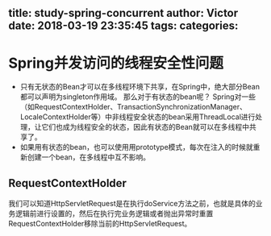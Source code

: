 title: study-spring-concurrent
author: Victor
date: 2018-03-19 23:35:45
tags:
categories:
---
# Spring并发访问的线程安全性问题

- 只有无状态的Bean才可以在多线程环境下共享，在Spring中，绝大部分Bean都可以声明为singleton作用域。
那么对于有状态的bean呢？
Spring对一些（如RequestContextHolder、TransactionSynchronizationManager、LocaleContextHolder等）中非线程安全状态的bean采用ThreadLocal进行处理，让它们也成为线程安全的状态，因此有状态的Bean就可以在多线程中共享了。
- 如果用有状态的bean，也可以使用用prototype模式，每次在注入的时候就重新创建一个bean，在多线程中互不影响。

## RequestContextHolder
我们可以知道HttpServletRequest是在执行doService方法之前，也就是具体的业务逻辑前进行设置的，然后在执行完业务逻辑或者抛出异常时重置RequestContextHolder移除当前的HttpServletRequest。